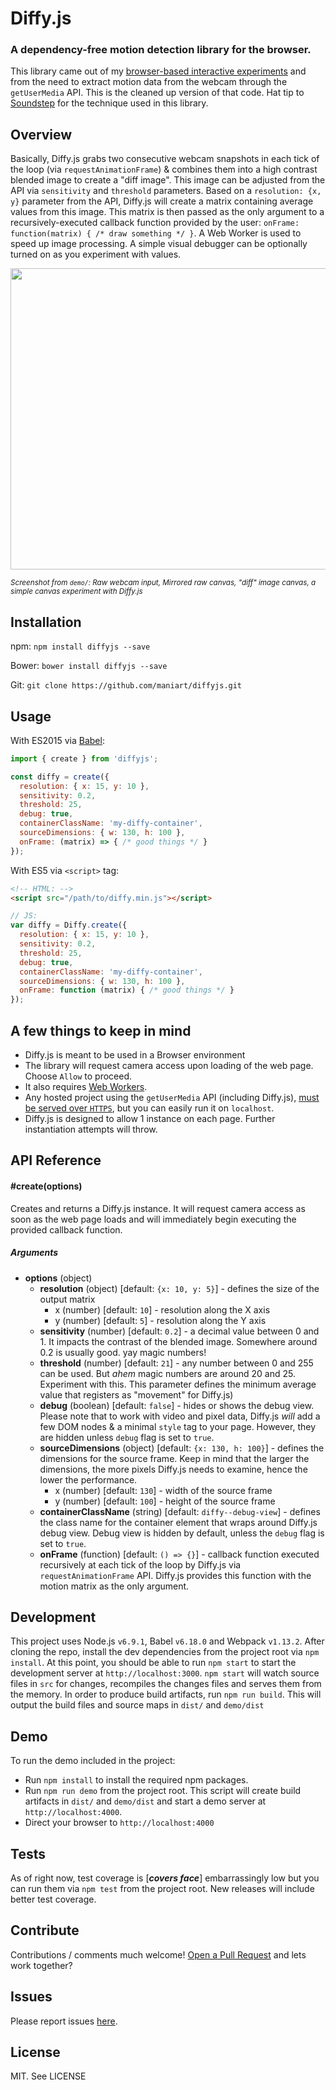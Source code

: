 # Diffy.js
### A dependency-free motion detection library for the browser.
This library came out of my [browser-based interactive experiments](http://mani.io/portfolio/the-night/) and from the need to extract motion data from the webcam through the `getUserMedia` API. This is the cleaned up version of that code. Hat tip to [Soundstep](http://www.soundstep.com/blog/2012/03/22/javascript-motion-detection/) for the technique used in this library.

## Overview
Basically, Diffy.js grabs two consecutive webcam snapshots in each tick of the loop (via `requestAnimationFrame`) & combines them into a high contrast blended image to create a "diff image".  This image can be adjusted from the API via `sensitivity` and `threshold` parameters. Based on a `resolution: {x, y}` parameter from the API, Diffy.js will create a matrix containing average values from this image. This matrix is then passed as the only argument to a recursively-executed callback function provided by the user: `onFrame: function(matrix) { /* draw something */ }`. A Web Worker is used to speed up image processing. A simple visual debugger can be optionally turned on as you experiment with values.

<img src="https://raw.githubusercontent.com/maniart/diffyjs/master/screenshot.jpg" width="752" height="482" />

<sup>_Screenshot from `demo/`: Raw webcam input, Mirrored raw canvas, "diff" image canvas, a simple canvas experiment with Diffy.js_</sup>


## Installation
npm: `npm install diffyjs --save`

Bower: `bower install diffyjs --save`

Git: `git clone https://github.com/maniart/diffyjs.git`


## Usage

With ES2015 via [Babel](http://babeljs.io/):

```js
import { create } from 'diffyjs';

const diffy = create({
  resolution: { x: 15, y: 10 },
  sensitivity: 0.2,
  threshold: 25,
  debug: true,
  containerClassName: 'my-diffy-container',
  sourceDimensions: { w: 130, h: 100 },
  onFrame: (matrix) => { /* good things */ }
});
```

With ES5 via `<script>` tag:

```html
<!-- HTML: -->
<script src="/path/to/diffy.min.js"></script>
```
```js
// JS:
var diffy = Diffy.create({
  resolution: { x: 15, y: 10 },
  sensitivity: 0.2,
  threshold: 25,
  debug: true,
  containerClassName: 'my-diffy-container',
  sourceDimensions: { w: 130, h: 100 },
  onFrame: function (matrix) { /* good things */ }
});
```

## A few things to keep in mind
- Diffy.js is meant to be used in a Browser environment
- The library will request camera access upon loading of the web page. Choose `Allow` to proceed.
- It also requires [Web Workers](http://caniuse.com/#search=web%20worker).
- Any hosted project using the `getUserMedia` API (including Diffy.js), [must be served over `HTTPS`](http://stackoverflow.com/questions/34197653/getusermedia-in-chrome-47-without-using-https), but you can easily run it on `localhost`.
- Diffy.js is designed to allow 1 instance on each page. Further instantiation attempts will throw.




## API Reference

#### #create(options)
Creates and returns a Diffy.js instance. It will request camera access as soon as the web page loads and will immediately begin executing the provided callback function.

##### Arguments

- **options** (object)
	- **resolution** (object) [default: `{x: 10, y: 5}`] - defines the size of the output matrix
		- x (number) [default: `10`] - resolution along the X axis
		- y (number) [default: `5`] - resolution along the Y axis
	- **sensitivity** (number) [default: `0.2`] - a decimal value between 0 and 1. It impacts the contrast of the blended image. Somewhere around 0.2 is usually good. yay magic numbers!
	- **threshold** (number) [default: `21`] - any number between 0 and 255 can be used. But _ahem_ magic numbers are around 20 and 25. Experiment with this. This parameter defines the minimum average value that registers as "movement" for Diffy.js)
    - **debug** (boolean) [default: `false`] - hides or shows the debug view. Please note that to work with video and pixel data, Diffy.js *will* add a few DOM nodes & a minimal `style` tag to your page. However, they are hidden unless `debug` flag is set to `true`.
    - **sourceDimensions** (object) [default: `{x: 130, h: 100}`] - defines the dimensions for the source frame. Keep in mind that the larger the dimensions, the more pixels Diffy.js needs to examine, hence the lower the performance.
    	-  x (number) [default: `130`] - width of the source frame
    	-  y (number) [default: `100`] - height of the source frame
    - **containerClassName** (string) [default: `diffy--debug-view`] - defines the class name for the container element that wraps around Diffy.js debug view. Debug view is hidden by default, unless the `debug` flag is set to `true`.
    - **onFrame** (function) [default: `() => {}`] - callback function executed recursively at each tick of the loop by Diffy.js via `requestAnimationFrame` API. Diffy.js provides this function with the motion matrix as the only argument.


## Development
This project uses Node.js `v6.9.1`, Babel `v6.18.0` and Webpack `v1.13.2`.
After cloning the repo, install the dev dependencies from the project root via `npm install`.
At this point, you should be able to run `npm start` to start the development server at `http://localhost:3000`.
`npm start` will watch source files in `src` for changes, recompiles the changes files and serves them from the memory. In order to produce build artifacts, run `npm run build`. This will output the build files and source maps in `dist/` and `demo/dist`

## Demo
To run the demo included in the project:

- Run `npm install` to install the required npm packages.
- Run `npm run demo` from the project root. This script will create build artifacts in `dist/` and `demo/dist` and start a demo server at `http://localhost:4000`.
- Direct your browser to `http://localhost:4000`

## Tests

As of right now, test coverage is [___*covers face*___] embarrassingly low but you can run them via `npm test` from the project root. New releases will include better test coverage.

## Contribute

Contributions / comments much welcome! [Open a Pull Request](https://github.com/maniart/diffyjs/pulls) and lets work together?

## Issues
Please report issues [here](https://github.com/maniart/diffyjs/issues).

## License

MIT. See LICENSE
